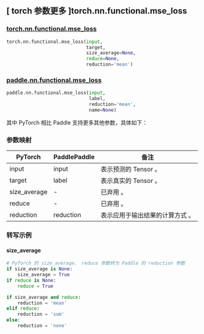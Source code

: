## [ torch 参数更多 ]torch.nn.functional.mse_loss

### [torch.nn.functional.mse_loss](https://pytorch.org/docs/stable/generated/torch.nn.functional.mse_loss.html?highlight=mse_loss#torch.nn.functional.mse_loss)

```python
torch.nn.functional.mse_loss(input,
                             target,
                             size_average=None,
                             reduce=None,
                             reduction='mean')
```

### [paddle.nn.functional.mse_loss](https://www.paddlepaddle.org.cn/documentation/docs/zh/develop/api/paddle/nn/functional/mse_loss_cn.html)

```python
paddle.nn.functional.mse_loss(input,
                              label,
                              reduction='mean',
                              name=None)
```

其中 PyTorch 相⽐ Paddle ⽀持更多其他参数，具体如下：
### 参数映射

| PyTorch       | PaddlePaddle | 备注                                                   |
| ------------- | ------------ | ------------------------------------------------------ |
| input          | input         | 表示预测的 Tensor 。                                     |
| target          | label         | 表示真实的 Tensor 。                                     |
| size_average          | -         | 已弃用 。                                     |
| reduce          | -         | 已弃用 。                                     |
| reduction          | reduction         | 表示应用于输出结果的计算方式 。                                     |

### 转写示例
#### size_average
```python
# PyTorch 的 size_average、 reduce 参数转为 Paddle 的 reduction 参数
if size_average is None:
    size_average = True
if reduce is None:
    reduce = True

if size_average and reduce:
    reduction = 'mean'
elif reduce:
    reduction = 'sum'
else:
    reduction = 'none'
```
